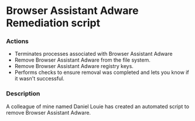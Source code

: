 # Browser Assistant Adware Remediation script

### Actions
- Terminates processes associated with Browser Assistant Adware
- Remove Browser Assistant Adware from the file system.
- Remove Browser Assistant Adware registry keys.
- Performs checks to ensure removal was completed and lets you know if it wasn't successful.

### Description

A colleague of mine named Daniel Louie has created an automated script to remove Browser Assistant Adware.
